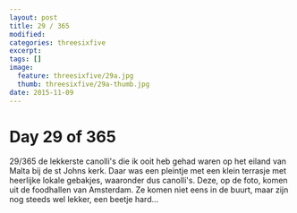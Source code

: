 ```yaml
---
layout: post
title: 29 / 365
modified:
categories: threesixfive
excerpt:
tags: []
image:
  feature: threesixfive/29a.jpg
  thumb: threesixfive/29a-thumb.jpg
date: 2015-11-09
---
```


# Day 29 of 365

29/365 de lekkerste canolli&#39;s die ik ooit heb gehad waren op het eiland van Malta bij de st Johns kerk. Daar was een pleintje met een klein terrasje met heerlijke lokale gebakjes, waaronder dus canolli&#39;s. Deze, op de foto, komen uit de foodhallen van Amsterdam. Ze komen niet eens in de buurt, maar zijn nog steeds wel lekker, een beetje hard...
